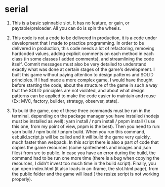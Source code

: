 # serial

1. This is a basic spinnable slot. It has no feature, or gain, or paytable/preloader. All you can do is spin the wheels.

2. This code is not a code to be delivered in production, it is a code under development that I made to practice programming. 
   In order to be delivered in production, this code needs a lot of refactoring, removing hardcoded values, adding explicit 
   comments on each method in each class (in some classes I added comments), and streamlining the code itself.
   Commit messages must also be very detailed to understand exactly what was done at certain stages of the game's development.
   I built this game without paying attention to design patterns and SOLID principles. 
   If I had made a more complex game, I would have thought before starting the code, about the structure of the game in such a way 
   that the SOLID principles are not violated, and about what design patterns can be applied to make the code easier to maintain and reuse (Ex: MVC, factory, builder,      strategy, observer, state).
   
3. To build the game, one of these three commands must be run in the terminal, depending on the package manager you have installed (nodejs must be installed as well): 
      yarn install / 
      npm install /
      pnpm install   (I use this one, from my point of view, pnpm is the best). 
   Then you need to run: 
      yarn build / 
      npm build /
      pnpm build. 
   When you run this command, esbuild.script.js will be called and it will build the game very quickly, much faster than webpack. 
   In this script there is also a part of code that copies the game resources (some spritesheets and images and json files) from src to public. 
   In case you have an error during the build, the command had to be run one more time (there is a bug when copying the resources, I didn't invest too much time in the build script).
   Finally, you can open index.html (it also loads in an iframe, the slot.html page), from the public folder and the game will load ( the resize script is not working properly). 
